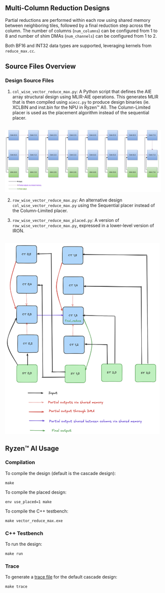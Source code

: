 <!---//===- README.md --------------------------*- Markdown -*-===//
//
// This file is licensed under the Apache License v2.0 with LLVM Exceptions.
// See https://llvm.org/LICENSE.txt for license information.
// SPDX-License-Identifier: Apache-2.0 WITH LLVM-exception
//
// Copyright (C) 2025, Advanced Micro Devices, Inc.
// 
//===----------------------------------------------------------------------===//-->
## Multi-Column Reduction Designs

Partial reductions are performed within each row using shared memory between neighboring tiles, followed by a final reduction step across the column. The number of columns (`num_columns`) can be configured from 1 to 8 and number of shim DMAs (`num_channels`) can be configured from 1 to 2. 

Both BF16 and INT32 data types are supported, leveraging kernels from `reduce_max.cc`.

## Source Files Overview

### Design Source Files
1. `col_wise_vector_reduce_max.py`: A Python script that defines the AIE array structural design using MLIR-AIE operations. This generates MLIR that is then compiled using `aiecc.py` to produce design binaries (ie. XCLBIN and inst.bin for the NPU in Ryzen™ AI). The Column-Limited placer is used as the placement algorithm instead of the sequential placer. 

<br><img src="assets/Multi-col.png" alt="Multi-column Design" width="1250"/>

2. `row_wise_vector_reduce_max.py`: An alternative design `col_wise_vector_reduce_max.py` using the Sequential placer instead of the Column-Limited placer. 

3. `row_wise_vector_reduce_max_placed.py`: A version of `row_wise_vector_reduce_max.py`, expressed in a lower-level version of IRON. 

<br><img src="assets/Multi-col-row-wise.png" alt="Multi-column Design" width="500"/>

## Ryzen™ AI Usage

### Compilation

To compile the design (default is the cascade design):

```shell
make
```

To compile the placed design:

```shell
env use_placed=1 make
```

To compile the C++ testbench:

```shell
make vector_reduce_max.exe
```
### C++ Testbench

To run the design:

```shell
make run
```

### Trace

To generate a [trace file](../../../programming_guide/section-4/section-4b/README.md) for the default cascade design:

```shell
make trace
```